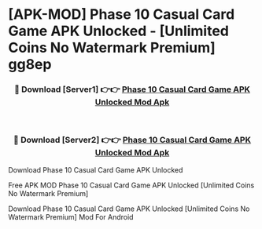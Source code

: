 # [APK-MOD] Phase 10  Casual Card Game APK Unlocked - [Unlimited Coins No Watermark Premium] gg8ep



<div align="center">
<h3>🔴 Download [Server1] 👉👉 <a href="https://momento.my/?title=Phase_10__Casual_Card_Game_APK_Unlocked">Phase 10  Casual Card Game APK Unlocked Mod Apk</a></h3><br>

<h3>🔴 Download [Server2] 👉👉 <a href="https://momento.my/?title=Phase_10__Casual_Card_Game_APK_Unlocked">Phase 10  Casual Card Game APK Unlocked Mod Apk</a></h3>
</div>



Download Phase 10  Casual Card Game APK Unlocked 

Free APK MOD Phase 10  Casual Card Game APK Unlocked [Unlimited Coins No Watermark Premium]

Download Phase 10  Casual Card Game APK Unlocked [Unlimited Coins No Watermark Premium] Mod For Android
